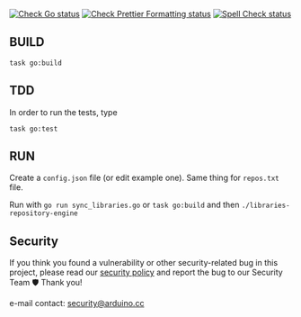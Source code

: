[![Check Go status](https://github.com/arduino/libraries-repository-engine/actions/workflows/check-go.yml/badge.svg)](https://github.com/arduino/libraries-repository-engine/actions/workflows/check-go.yml)
[![Check Prettier Formatting status](https://github.com/arduino/libraries-repository-engine/actions/workflows/check-prettier-formatting-task.yml/badge.svg)](https://github.com/arduino/libraries-repository-engine/actions/workflows/check-prettier-formatting-task.yml)
[![Spell Check status](https://github.com/arduino/libraries-repository-engine/actions/workflows/spell-check-task.yml/badge.svg)](https://github.com/arduino/libraries-repository-engine/actions/workflows/spell-check-task.yml)

## BUILD

```
task go:build
```

## TDD

In order to run the tests, type

```
task go:test
```

## RUN

Create a `config.json` file (or edit example one). Same thing for `repos.txt` file.

Run with `go run sync_libraries.go` or `task go:build` and then `./libraries-repository-engine`

## Security

If you think you found a vulnerability or other security-related bug in this project, please read our
[security policy](https://github.com/arduino/libraries-repository-engine/security/policy) and report the bug to our Security Team 🛡️
Thank you!

e-mail contact: security@arduino.cc
